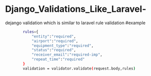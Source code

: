 # Django_Validations_Like_Laravel-
dejango validation which is similar to laravel rule validation
#example
```bash
        rules={
            "entity":"required",
            "airport":"required",
            "equipment_type":"required",
            "status":"required",
            "receiver_email":"required-imp",
            "repeat_time":"required"
        }
        validation = validator.validate(request.body,rules)
```

